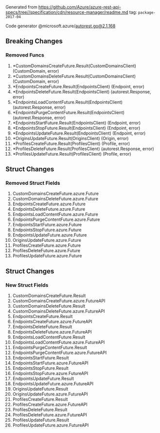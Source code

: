 Generated from https://github.com/Azure/azure-rest-api-specs/tree//specification/cdn/resource-manager/readme.md tag: `package-2017-04`

Code generator @microsoft.azure/autorest.go@2.1.168

## Breaking Changes

### Removed Funcs

1. *CustomDomainsCreateFuture.Result(CustomDomainsClient) (CustomDomain, error)
1. *CustomDomainsDeleteFuture.Result(CustomDomainsClient) (CustomDomain, error)
1. *EndpointsCreateFuture.Result(EndpointsClient) (Endpoint, error)
1. *EndpointsDeleteFuture.Result(EndpointsClient) (autorest.Response, error)
1. *EndpointsLoadContentFuture.Result(EndpointsClient) (autorest.Response, error)
1. *EndpointsPurgeContentFuture.Result(EndpointsClient) (autorest.Response, error)
1. *EndpointsStartFuture.Result(EndpointsClient) (Endpoint, error)
1. *EndpointsStopFuture.Result(EndpointsClient) (Endpoint, error)
1. *EndpointsUpdateFuture.Result(EndpointsClient) (Endpoint, error)
1. *OriginsUpdateFuture.Result(OriginsClient) (Origin, error)
1. *ProfilesCreateFuture.Result(ProfilesClient) (Profile, error)
1. *ProfilesDeleteFuture.Result(ProfilesClient) (autorest.Response, error)
1. *ProfilesUpdateFuture.Result(ProfilesClient) (Profile, error)

## Struct Changes

### Removed Struct Fields

1. CustomDomainsCreateFuture.azure.Future
1. CustomDomainsDeleteFuture.azure.Future
1. EndpointsCreateFuture.azure.Future
1. EndpointsDeleteFuture.azure.Future
1. EndpointsLoadContentFuture.azure.Future
1. EndpointsPurgeContentFuture.azure.Future
1. EndpointsStartFuture.azure.Future
1. EndpointsStopFuture.azure.Future
1. EndpointsUpdateFuture.azure.Future
1. OriginsUpdateFuture.azure.Future
1. ProfilesCreateFuture.azure.Future
1. ProfilesDeleteFuture.azure.Future
1. ProfilesUpdateFuture.azure.Future

## Struct Changes

### New Struct Fields

1. CustomDomainsCreateFuture.Result
1. CustomDomainsCreateFuture.azure.FutureAPI
1. CustomDomainsDeleteFuture.Result
1. CustomDomainsDeleteFuture.azure.FutureAPI
1. EndpointsCreateFuture.Result
1. EndpointsCreateFuture.azure.FutureAPI
1. EndpointsDeleteFuture.Result
1. EndpointsDeleteFuture.azure.FutureAPI
1. EndpointsLoadContentFuture.Result
1. EndpointsLoadContentFuture.azure.FutureAPI
1. EndpointsPurgeContentFuture.Result
1. EndpointsPurgeContentFuture.azure.FutureAPI
1. EndpointsStartFuture.Result
1. EndpointsStartFuture.azure.FutureAPI
1. EndpointsStopFuture.Result
1. EndpointsStopFuture.azure.FutureAPI
1. EndpointsUpdateFuture.Result
1. EndpointsUpdateFuture.azure.FutureAPI
1. OriginsUpdateFuture.Result
1. OriginsUpdateFuture.azure.FutureAPI
1. ProfilesCreateFuture.Result
1. ProfilesCreateFuture.azure.FutureAPI
1. ProfilesDeleteFuture.Result
1. ProfilesDeleteFuture.azure.FutureAPI
1. ProfilesUpdateFuture.Result
1. ProfilesUpdateFuture.azure.FutureAPI
